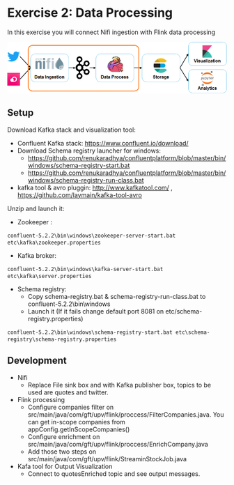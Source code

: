 # Exercise 2: Data Processing

In this exercise you will connect Nifi ingestion with Flink data processing

![Exercise architecture](../img/architecture_exercise2.png)

## Setup

Download Kafka stack and visualization tool:

* Confluent Kafka stack: https://www.confluent.io/download/
* Download Schema registry launcher for windows:
	* https://github.com/renukaradhya/confluentplatform/blob/master/bin/windows/schema-registry-start.bat
	* https://github.com/renukaradhya/confluentplatform/blob/master/bin/windows/schema-registry-run-class.bat
* kafka tool & avro pluggin: http://www.kafkatool.com/ , https://github.com/laymain/kafka-tool-avro

Unzip and launch it:

* Zookeeper :
```
confluent-5.2.2\bin\windows\zookeeper-server-start.bat  etc\kafka\zookeeper.properties
```

* Kafka broker:
```
confluent-5.2.2\bin\windows\kafka-server-start.bat etc\kafka\server.properties
```

* Schema registry:
	* Copy schema-registry.bat & schema-registry-run-class.bat to confluent-5.2.2\bin\windows
	* Launch it (If it fails change default port 8081 on etc/schema-registry.properties)
```
confluent-5.2.2\bin\windows\schema-registry-start.bat etc\schema-registry\schema-registry.properties
```

## Development

* Nifi
	* Replace File sink box and with Kafka publisher box,  topics to  be used are quotes and  twitter.
* Flink processing	
	* Configure companies filter on src/main/java/com/gft/upv/flink/proccess/FilterCompanies.java. You can  get in-scope companies from appConfig.getInScopeCompanies()
	* Configure enrichment on src/main/java/com/gft/upv/flink/proccess/EnrichCompany.java
	* Add those  two steps on src/main/java/com/gft/upv/flink/StreaminStockJob.java
* Kafa tool for Output Visualization
	* Connect  to quotesEnriched topic and see output messages. 
